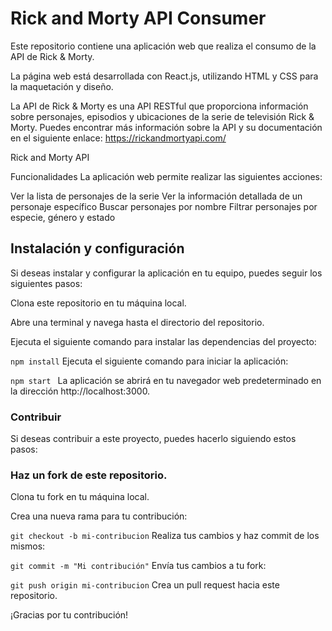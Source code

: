 # Rick and Morty API Consumer
Este repositorio contiene una aplicación web que realiza el consumo de la API de Rick & Morty.

La página web está desarrollada con React.js, utilizando HTML y CSS para la maquetación y diseño.

La API de Rick & Morty es una API RESTful que proporciona información sobre personajes, episodios y ubicaciones de la serie de televisión Rick & Morty. Puedes encontrar más información sobre la API y su documentación en el siguiente enlace: https://rickandmortyapi.com/

Rick and Morty API

Funcionalidades
La aplicación web permite realizar las siguientes acciones:

Ver la lista de personajes de la serie
Ver la información detallada de un personaje específico
Buscar personajes por nombre
Filtrar personajes por especie, género y estado



<h2> Instalación y configuración </h2>
Si deseas instalar y configurar la aplicación en tu equipo, puedes seguir los siguientes pasos:

Clona este repositorio en tu máquina local.

Abre una terminal y navega hasta el directorio del repositorio.

Ejecuta el siguiente comando para instalar las dependencias del proyecto:


```npm install```
Ejecuta el siguiente comando para iniciar la aplicación:


```npm start ```
La aplicación se abrirá en tu navegador web predeterminado en la dirección http://localhost:3000.

<h3>Contribuir</h3>
Si deseas contribuir a este proyecto, puedes hacerlo siguiendo estos pasos:

<h3>Haz un fork de este repositorio.</h3>

Clona tu fork en tu máquina local.

Crea una nueva rama para tu contribución:


```git checkout -b mi-contribucion```
Realiza tus cambios y haz commit de los mismos:

```git commit -m "Mi contribución"```
Envía tus cambios a tu fork:


``` git push origin mi-contribucion ```
Crea un pull request hacia este repositorio.

¡Gracias por tu contribución!
